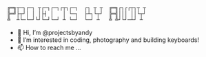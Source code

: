```
╔═╗┬─┐┌─┐ ┬┌─┐┌─┐┌┬┐┌─┐  ┌┐ ┬ ┬  ╔═╗┌┐┌┌┬┐┬ ┬
╠═╝├┬┘│ │ │├┤ │   │ └─┐  ├┴┐└┬┘  ╠═╣│││ ││└┬┘
╩  ┴└─└─┘└┘└─┘└─┘ ┴ └─┘  └─┘ ┴   ╩ ╩┘└┘─┴┘ ┴
```                                                                                                                                                                 

- 👋 Hi, I’m @projectsbyandy
- 👀 I’m interested in coding, photography and building keyboards!
- 📫 How to reach me ...

<!---
projectsbyandy/projectsbyandy is a ✨ special ✨ repository because its `README.md` (this file) appears on your GitHub profile.
You can click the Preview link to take a look at your changes.
--->

